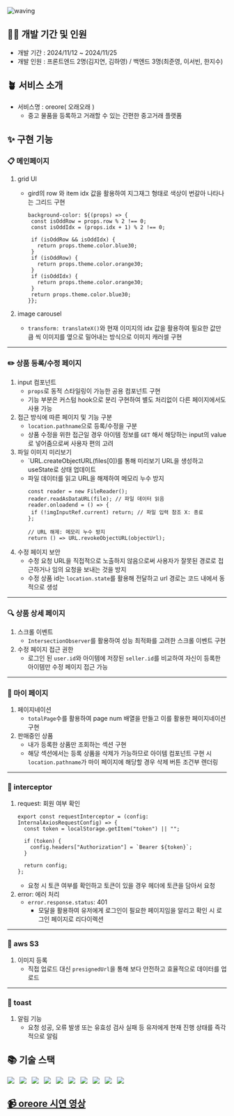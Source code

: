 ![waving](https://capsule-render.vercel.app/api?type=waving&height=200&fontAlignY=40&text=oreore&color=gradient)


## 🧚‍♂️ 개발 기간 및 인원

- 개발 기간 : 2024/11/12 ~ 2024/11/25
- 개발 인원 : 프론트엔드 2명(김지연, 김하영) / 백엔드 3명(최준영, 이서빈, 한지수)

## 🪴 서비스 소개
- 서비스명 : oreore( 오래오래 )
  - 중고 물품을 등록하고 거래할 수 있는 간편한 중고거래 플랫폼

## ✨ 구현 기능
### 📋 메인페이지
1) grid UI
   - gird의 row 와 item idx 값을 활용하여 지그재그 형태로 색상이 번갈아 나타나는 그리드 구현
     ```
     background-color: ${(props) => {
      const isOddRow = props.row % 2 !== 0;
      const isOddIdx = (props.idx + 1) % 2 !== 0;

      if (isOddRow && isOddIdx) {
        return props.theme.color.blue30;
      }
      if (isOddRow) {
        return props.theme.color.orange30;
      }
      if (isOddIdx) {
        return props.theme.color.orange30;
      }
      return props.theme.color.blue30;
     }};
     ```
   
2) image carousel
   - `transform: translateX()`와 현재 이미지의 idx 값을 활용하여 필요한 값만큼 씩 이미지를 옆으로 밀어내는 방식으로 이미지 캐러셀 구현

---
### ✏️ 상품 등록/수정 페이지
1) input 컴포넌트
   - `props`로 동적 스타일링이 가능한 공용 컴포넌트 구현
   - 기능 부분은 커스텀 hook으로 분리 구현하여 별도 처리없이 다른 페이지에서도 사용 가능
2) 접근 방식에 따른 페이지 및 기능 구분
   - `location.pathname`으로 등록/수정을 구분
   - 상품 수정을 위한 접근일 경우 아이템 정보를 `GET` 해서 해당하는 input의 value로 넣어줌으로써 사용자 편의 고려
3) 파일 이미지 미리보기
   - `URL.createObjectURL(files[0])를 통해 미리보기 URL을 생성하고 useState로 상태 업데이트
   - 파일 데이터를 읽고 URL을 해제하여 메모리 누수 방지
     ```
     const reader = new FileReader();
     reader.readAsDataURL(file); // 파일 데이터 읽음
     reader.onloadend = () => {
      if (!imgInputRef.current) return; // 파일 입력 참조 X: 종료
     };

     // URL 해제: 메모리 누수 방지
     return () => URL.revokeObjectURL(objectUrl);
     ```
3) 수정 페이지 보안
   - 수정 요청 URL을 직접적으로 노출하지 않음으로써 사용자가 잘못된 경로로 접근하거나 임의 요청을 보내는 것을 방지
   - 수정 상품 id는 `location.state`를 활용해 전달하고 url 경로는 코드 내에서 동적으로 생성
   
---
### 🔍 상품 상세 페이지
1) 스크롤 이벤트
   - `IntersectionObserver`를 활용하여 성능 최적화를 고려한 스크롤 이벤트 구현
2) 수정 페이지 접근 권한
   - 로그인 된 `user.id`와 아이템에 저장된 `seller.id`를 비교하여 자신이 등록한 아이템만 수정 페이지 접근 가능
---
### 👤 마이 페이지
1) 페이지네이션
   - `totalPage`수를 활용하여 page num 배열을 만들고 이를 활용한 페이지네이션 구현
2) 판매중인 상품
   - 내가 등록한 상품만 조회하는 섹션 구현
   - 해당 섹션에서는 등록 상품을 삭제가 가능하므로 아이템 컴포넌트 구현 시 `location.pathname`가 마이 페이지에 해당할 경우 삭제 버튼 조건부 렌더링

---
### 🛜 interceptor
1) request: 회원 여부 확인
   ```
   export const requestInterceptor = (config: InternalAxiosRequestConfig) => {
     const token = localStorage.getItem("token") || "";

     if (token) {
       config.headers["Authorization"] = `Bearer ${token}`;
     }

     return config;
   };
   ```
   - 요청 시 토큰 여부를 확인하고 토큰이 있을 경우 헤더에 토큰을 담아서 요청
2) error: 에러 처리
   - `error.response.status`: 401
     - 모달을 활용하여 유저에게 로그인이 필요한 페이지임을 알리고 확인 시 로그인 페이지로 리다이렉션
---
### 🎨 aws S3
1) 이미지 등록
   - 직접 업로드 대신 `presignedUrl`을 통해 보다 안전하고 효율적으로 데이터를 업로드

---
### 📢 toast
1) 알림 기능
   - 요청 성공, 오류 발생 또는 유효성 검사 실패 등 유저에게 현재 진행 상태를 즉각적으로 알림

## 📚 기술 스택
<div style="display: flex; gap: 12px;">
  <img src="https://img.shields.io/badge/typescript-%23007ACC.svg?style=for-the-badge&logo=typescript&logoColor=white">
  <img src="https://img.shields.io/badge/react-%2320232a.svg?style=for-the-badge&logo=react&logoColor=%2361DAFB">
  <img src="https://img.shields.io/badge/styled--components-DB7093?style=for-the-badge&logo=styled-components&logoColor=white">
  <img src="https://img.shields.io/badge/Zustand-black?style=for-the-badge&logo=zustand&badgeColor=010101">
  <img src="https://img.shields.io/badge/ESLint-4B3263?style=for-the-badge&logo=eslint&logoColor=white">
  <img src="https://img.shields.io/badge/prettier-%23F7B93E.svg?style=for-the-badge&logo=prettier&logoColor=black">
  <img src="https://img.shields.io/badge/React%20Hook%20Form-%23EC5990.svg?style=for-the-badge&logo=reacthookform&logoColor=white">
  <img src="https://img.shields.io/badge/gitlab-%23181717.svg?style=for-the-badge&logo=gitlab&logoColor=white">
  <img src="https://img.shields.io/badge/Notion-%23000000.svg?style=for-the-badge&logo=notion&logoColor=white">
  <img src="https://img.shields.io/badge/figma-%23F24E1E.svg?style=for-the-badge&logo=figma&logoColor=white">
</div>

## [📹 oreore 시연 영상](https://youtu.be/CivkfckXGSo)
